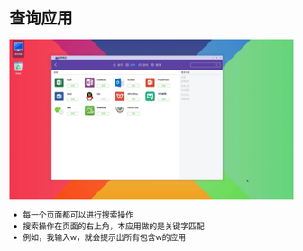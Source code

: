 
# 查询应用
![](../pic/soft/software.png)
- 每一个页面都可以进行搜索操作
- 搜索操作在页面的右上角，本应用做的是关键字匹配
- 例如，我输入w，就会提示出所有包含w的应用
